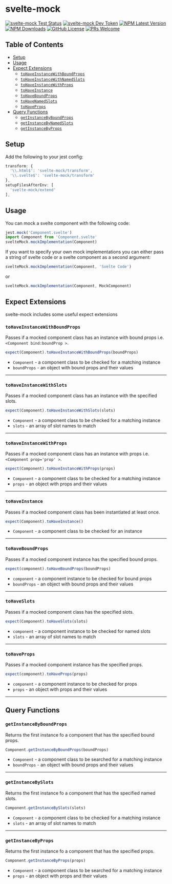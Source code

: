 # svelte-mock
[![svelte-mock Test Status](https://github.com/kobejean/svelte-mock/workflows/Test%20Node.js%20Package/badge.svg)](https://github.com/kobejean/svelte-mock/actions)
[![svelte-mock Dev Token](https://badge.devtoken.rocks/svelte-mock)](https://devtoken.rocks/package/svelte-mock)
[![NPM Latest Version](https://img.shields.io/npm/v/svelte-mock/latest)](https://www.npmjs.com/package/svelte-mock)
[![NPM Downloads](https://img.shields.io/npm/dt/svelte-mock?style=flat)](https://www.npmtrends.com/svelte-mock)
[![GitHub License](https://img.shields.io/github/license/kobejean/svelte-mock)](https://github.com/kobejean/svelte-mock/blob/master/LICENSE)
[![PRs Welcome](https://img.shields.io/badge/PRs-welcome-brightgreen.svg?style=flat)](http://makeapullrequest.com)

## Table of Contents

- [Setup](#setup)
- [Usage](#usage)
- [Expect Extensions](#expect-extensions)
  - [`toHaveInstanceWithBoundProps`](#tohaveinstancewithboundprops)
  - [`toHaveInstanceWithNamedSlots`](#tohaveinstancewithnamedslots)
  - [`toHaveInstanceWithProps`](#tohaveinstancewithprops)
  - [`toHaveInstance`](#tohaveinstance)
  - [`toHaveBoundProps`](#tohaveboundprops)
  - [`toHaveNamedSlots`](#tohavenamedslots)
  - [`toHaveProps`](#tohaveprops)
- [Query Functions](#query-functions)
  - [`getInstanceByBoundProps`](#getinstancebyboundprops)
  - [`getInstanceByNamedSlots`](#getinstancebynamedslots)
  - [`getInstanceByProps`](#getinstancebyprops)

## Setup

Add the following to your jest config:

```js
transform: {
  '\\.html$': 'svelte-mock/transform',
  '\\.svelte$': 'svelte-mock/transform'
},
setupFilesAfterEnv: [
  'svelte-mock/extend'
],
```

## Usage

You can mock a svelte component with the following code:

```js
jest.mock('Component.svelte')
import Component from 'Component.svelte'
svelteMock.mockImplementation(Component)
```

If you want to specify your own mock implementations you can either pass a string of svelte code or a svelte component as a second argument:

```js
svelteMock.mockImplementation(Component, 'Svelte Code')
```

or

```js
svelteMock.mockImplementation(Component, MockComponent)
```

## Expect Extensions

svelte-mock includes some useful expect extensions


### `toHaveInstanceWithBoundProps`

Passes if a mocked component class has an instance with bound props i.e.`<Component bind:boundProp >`. 

```js
expect(Component).toHaveInstanceWithBoundProps(boundProps)
```

- `Component` - a component class to be checked for a matching instance
- `boundProps` - an object with bound props and their values

---

### `toHaveInstanceWithSlots`

Passes if a mocked component class has an instance with the specified slots. 

```js
expect(Component).toHaveInstanceWithSlots(slots)
```

- `Component` - a component class to be checked for a matching instance
- `slots` - an array of slot names to match

---

### `toHaveInstanceWithProps`

Passes if a mocked component class has an instance with props i.e.`<Component prop='prop' >`. 

```js
expect(Component).toHaveInstanceWithProps(props)
```

- `Component` - a component class to be checked for a matching instance
- `props` - an object with props and their values

---

### `toHaveInstance`

Passes if a mocked component class has been instantiated at least once.

```js
expect(Component).toHaveInstance()
```

- `Component` - a component class to be checked for an instance

---

### `toHaveBoundProps`

Passes if a mocked component instance has the specified bound props.

```js
expect(component).toHaveBoundProps(boundProps)
```

- `component` - a component instance to be checked for bound props
- `boundProps` - an object with bound props and their values

---

### `toHaveSlots`

Passes if a mocked component class has the specified slots. 

```js
expect(Component).toHaveSlots(slots)
```

- `component` - a component instance to be checked for named slots
- `slots` - an array of slot names to match

---

### `toHaveProps`

Passes if a mocked component instance has the specified props.

```js
expect(component).toHaveProps(props)
```

- `component` - a component instance to be checked for props
- `props` - an object with props and their values

---

## Query Functions

### `getInstanceByBoundProps`

Returns the first instance fo a component that has the specified bound props.

```js
Component.getInstanceByBoundProps(boundProps)
```

- `Component` - a component class to be searched for a matching instance
- `boundProps` - an object with bound props and their values

---

### `getInstanceBySlots`

Returns the first instance fo a component that has the specified named slots.

```js
Component.getInstanceBySlots(slots)
```

- `Component` - a component class to be checked for a matching instance
- `slots` - an array of slot names to match

---

### `getInstanceByProps`

Returns the first instance fo a component that has the specified props.

```js
Component.getInstanceByProps(props)
```

- `Component` - a component class to be searched for a matching instance
- `props` - an object with props and their values
